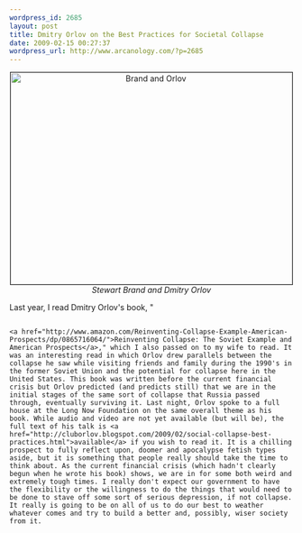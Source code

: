 ```yaml
--- 
wordpress_id: 2685
layout: post
title: Dmitry Orlov on the Best Practices for Societal Collapse
date: 2009-02-15 00:27:37
wordpress_url: http://www.arcanology.com/?p=2685
---
```

<p align="center">
                                                                                                                                                                                                                                                                                                                                                                                                                                                                                                                                                                                                                                                                                                                                                                                                                                                                                                                            <a href="http://www.flickr.com/photos/albill/3280075527/" title="Brand and Orlov by albill, on Flickr"><img src="http://farm4.static.flickr.com/3186/3280075527_5202e5363f.jpg" width="500" height="376" alt="Brand and Orlov" border="1" /></a><br /><em>Stewart Brand and Dmitry Orlov</em>
                                                                                                                                                                                                                                                                                                                                                                                                                                                                                                                                                                                                                                                                                                                                                                                                                                                                                                                          </p> Last year, I read Dmitry Orlov's book, "
                                                                                                                                                                                                                                                                                                                                                                                                                                                                                                                                                                                                                                                                                                                                                                                                                                                                                                                          
                                                                                                                                                                                                                                                                                                                                                                                                                                                                                                                                                                                                                                                                                                                                                                                                                                                                                                                          <a href="http://www.amazon.com/Reinventing-Collapse-Example-American-Prospects/dp/0865716064/">Reinventing Collapse: The Soviet Example and American Prospects</a>," which I also passed on to my wife to read. It was an interesting read in which Orlov drew parallels between the collapse he saw while visiting friends and family during the 1990's in the former Soviet Union and the potential for collapse here in the United States. This book was written before the current financial crisis but Orlov predicted (and predicts still) that we are in the initial stages of the same sort of collapse that Russia passed through, eventually surviving it. Last night, Orlov spoke to a full house at the Long Now Foundation on the same overall theme as his book. While audio and video are not yet available (but will be), the full text of his talk is <a href="http://cluborlov.blogspot.com/2009/02/social-collapse-best-practices.html">available</a> if you wish to read it. It is a chilling prospect to fully reflect upon, doomer and apocalypse fetish types aside, but it is something that people really should take the time to think about. As the current financial crisis (which hadn't clearly begun when he wrote his book) shows, we are in for some both weird and extremely tough times. I really don't expect our government to have the flexibility or the willingness to do the things that would need to be done to stave off some sort of serious depression, if not collapse. It really is going to be on all of us to do our best to weather whatever comes and try to build a better and, possibly, wiser society from it.